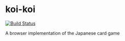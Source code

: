 # koi-koi

[![Build Status](https://travis-ci.org/Zyzle/koi-koi.svg)](https://travis-ci.org/Zyzle/koi-koi)

A browser implementation of the Japanese card game
